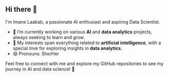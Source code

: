 ## Hi there 👋

<!--
**LaababImane/LaababImane** is a ✨ _special_ ✨ repository because its `README.md` (this file) appears on your GitHub profile.

Here are some ideas to get you started:

- 🔭 I’m currently working on ...
- 🌱 I’m currently learning .
- 👯 I’m looking to collaborate on ...
- 🤔 I’m looking for help with ...
- 💬 Ask me about ...
- 📫 How to reach me: ...
- 😄 Pronouns: ...
- ⚡ Fun fact: ...
-->

I'm Imane Laabab, a passionate AI enthusiast and aspiring Data Scientist.  

- 🔭 I’m currently working on various **AI** and **data analytics** projects, always seeking to learn and grow.  
- 🌱 My interests span everything related to **artificial intelligence**, with a special love for exploring insights in **data analytics**.  
- 😄 Pronouns: She/Her  

Feel free to connect with me and explore my GitHub repositories to see my journey in AI and data science! 🚀  
